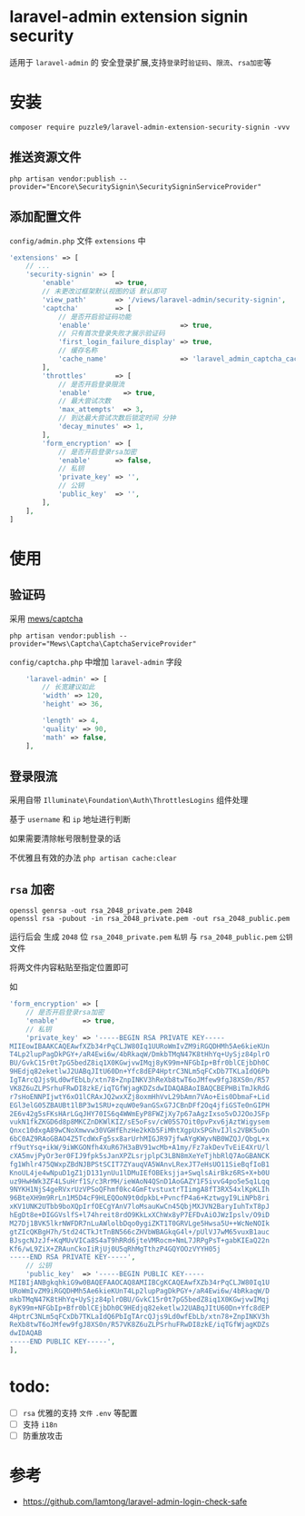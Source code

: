 # laravel-admin extension signin security

适用于 `laravel-admin` 的 安全登录扩展,支持`登录`时`验证码`、`限流`、`rsa加密`等

# 安装

```shell
composer require puzzle9/laravel-admin-extension-security-signin -vvv
```

## 推送资源文件

```shell
php artisan vendor:publish --provider="Encore\SecuritySignin\SecuritySigninServiceProvider"
```

## 添加配置文件

`config/admin.php` 文件 `extensions` 中

```php
'extensions' => [
    // ...
    'security-signin' => [
        'enable'          => true,
        // 未更改过框架默认视图的话 默认即可
        'view_path'       => '/views/laravel-admin/security-signin',
        'captcha'         => [
            // 是否开启验证码功能
            'enable'                      => true,
            // 只有首次登录失败才展示验证码
            'first_login_failure_display' => true,
            // 缓存名称
            'cache_name'                  => 'laravel_admin_captcha_cache',
        ],
        'throttles'       => [
            // 是否开启登录限流
            'enable'        => true,
            // 最大尝试次数
            'max_attempts'  => 3,
            // 到达最大尝试次数后锁定时间 分钟
            'decay_minutes' => 1,
        ],
        'form_encryption' => [
            // 是否开启登录rsa加密
            'enable'      => false,
            // 私钥
            'private_key' => '',
            // 公钥
            'public_key'  => '',
        ],
    ],
]
```

# 使用

## 验证码

采用 [mews/captcha](https://packagist.org/packages/mews/captcha)

```shell
php artisan vendor:publish --provider="Mews\Captcha\CaptchaServiceProvider"
```

`config/captcha.php` 中增加 `laravel-admin` 字段

```php
    'laravel-admin' => [
        // 长宽建议如此
        'width' => 120,
        'height' => 36,

        'length' => 4,
        'quality' => 90,
        'math' => false,
    ],
```

## 登录限流

采用自带 `Illuminate\Foundation\Auth\ThrottlesLogins` 组件处理

基于 `username` 和 `ip` 地址进行判断

如果需要清除帐号限制登录的话

不优雅且有效的办法 `php artisan cache:clear`

## `rsa` 加密

```shell
openssl genrsa -out rsa_2048_private.pem 2048
openssl rsa -pubout -in rsa_2048_private.pem -out rsa_2048_public.pem
```

运行后会 生成 `2048` 位 `rsa_2048_private.pem` `私钥` 与 `rsa_2048_public.pem` `公钥` 文件

将两文件内容粘贴至指定位置即可

如

```php
'form_encryption' => [
    // 是否开启登录rsa加密
    'enable'      => true,
    // 私钥
    'private_key' => '-----BEGIN RSA PRIVATE KEY-----
MIIEowIBAAKCAQEAwfXZb34rPqCLJW80Iq1UURoWmIvZM9iRGQDHMh5Ae6kieKUn
T4Lp2lupPagDkPGY+/aR4Ewi6w/4bRkaqW/DmkbTMqN47K8tHhYq+UySjz84plrO
BU/GvkC15r0t7pG5bedZ8iq1X0KGwjvwIMqj8yK99m+NFGbIp+Bfr0blCEjbDh0C
9HEdjq82eketlwJ2UABqJItU60Dn+Yfc8dEP4HptrC3NLm5qFCxDb7TKLaIdQ6Pb
IgTArcQJjs9Ld0wfEbLb/xtn78+ZnpINKV3hReXb8twT6oJMfew9fgJ8XS0n/R57
VK8Z6uZLPSrhuFRwDI8zkE/iqTGfWjagKDZsdwIDAQABAoIBAQCBEPHBiTmJkRdG
r7sHoENNPIjwtY6xO1lCRAxJQ2wxXZj8oxmHhVvL29bAmn7VAo+Eis0DbmaF+Lid
EGl3elG05ZBAUBt1lBP3w1SRU+zquW0e9anGSxG7JCBnDFf2Oq4jfiGSTe0nGIPH
2E6v42g5sFKsHArLGqJHY70IS6q4WWmEyP8FWZjXy7p67aAgzIxso5vDJ2OoJSFp
vukN1fkZKGD6d8p8MKCZnDKWlKIZ/sE5oFsv/cW05S7Oit0pvPxv6jAztWigysem
Qnxc10dxgA89wCNoXmwvw30VGHfEhzHe2kKb5FiMhtXgpUxSPGhvIJls2VBK5uOn
6bC0AZ9RAoGBAO4Z5TcdWxFg5sx8arUrhMIGJR97jfwAYgKWyvNB0WZQJ/QbgL+x
rf9utYsq+ikW/9iWKGONfh4XuR67H3aBV91wcMb+A1my/Fz7akDevTvEiE4XrU/l
cXA5mvjPyOr3er0FIJ9fpk5sJanXPZLsrjplpC3LBN8mXeYeTjhbRlQ7AoGBANCK
fg1Whlr475QWxpZBdNJBPStSCIT7ZYauqVA5WAnvLRexJT7eHsUO11SieBqfIoB1
KnoUL4je4wNpuD1gZ1jD131ynUu1lDMuIEfOBEksjja+SwqlsAirBkz6RS+X+b0U
uz9HwHWk3ZF4LSuHrf1S/c3RrMH/ieWAoN4QSnD1AoGAZY1F5ivvG4po5e5q1Lqq
9NYKH1NjS4geRVxrUzVPSoQFhmf0kc4GmFtvstuxtrTIimgA8fT3RX54xlKpKLIh
96BteXH9m9RrLn1M5D4cF9HLEQOoN9t0dpkbL+PvncfP4a6+KztwgyI9LiNPb8ri
xKV1UNK2UTbb9boXQpIrfOECgYAnV7loMsauKwCn45QbjMXJVN2BaryIuhTxT8pJ
hEgDt8e+DIGGVslfS+l74hreit8rdO9KkLxXChWx8yP7EFDvAiOJWzIpslv/O9iD
M27Dj1BVK5lkrNWFDR7nLuAWlolbDqo0ygiZKT1T0GRVLge5Hwsa5U++WcNeNOIk
gtZIcQKBgH7h/5td24CTkJtTnBN566cZHVbWBAGkqG4l+/pUlVJ7wM65vuxB1auc
BJsgcNJzJf+KqMUvVICa8S4aT9hRRd6jteVMRocm+NmL7JRPgPsT+gabKIEaQ22n
Kf6/wL9ZiX+ZRAunCkoIiRjUj0U5qRhMgTthzP4GQYOOzVYYH05j
-----END RSA PRIVATE KEY-----',
    // 公钥
    'public_key'  => '-----BEGIN PUBLIC KEY-----
MIIBIjANBgkqhkiG9w0BAQEFAAOCAQ8AMIIBCgKCAQEAwfXZb34rPqCLJW80Iq1U
URoWmIvZM9iRGQDHMh5Ae6kieKUnT4Lp2lupPagDkPGY+/aR4Ewi6w/4bRkaqW/D
mkbTMqN47K8tHhYq+UySjz84plrOBU/GvkC15r0t7pG5bedZ8iq1X0KGwjvwIMqj
8yK99m+NFGbIp+Bfr0blCEjbDh0C9HEdjq82eketlwJ2UABqJItU60Dn+Yfc8dEP
4HptrC3NLm5qFCxDb7TKLaIdQ6PbIgTArcQJjs9Ld0wfEbLb/xtn78+ZnpINKV3h
ReXb8twT6oJMfew9fgJ8XS0n/R57VK8Z6uZLPSrhuFRwDI8zkE/iqTGfWjagKDZs
dwIDAQAB
-----END PUBLIC KEY-----',
],
```

# todo:

-   [ ] `rsa` 优雅的支持 `文件` `.env` 等配置
-   [ ] 支持 `i18n`
-   [ ] 防重放攻击

# 参考

-   <https://github.com/Iamtong/laravel-admin-login-check-safe>
